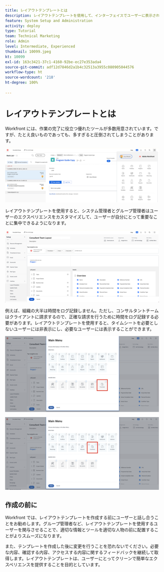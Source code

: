 ```yaml
---
title: レイアウトテンプレートとは
description: レイアウトテンプレートを使用して、インターフェイスでユーザーに表示される内容をカスタマイズする方法について説明します。
feature: System Setup and Administration
activity: deploy
type: Tutorial
team: Technical Marketing
role: Admin
level: Intermediate, Experienced
thumbnail: 10099.jpeg
kt: 10099
exl-id: 163c3421-37c1-4160-92be-ec27e353ada4
source-git-commit: adf12d7846d2a1b4c32513a3955c080905044576
workflow-type: ht
source-wordcount: '218'
ht-degree: 100%

---
```


# レイアウトテンプレートとは

Workfront には、作業の完了に役立つ優れたツールが多数用意されています。ですが、たとえ良いものであっても、多すぎると圧倒されてしまうことがあります。

![ホームおよびメインメニュー](assets/what-are-layout-templates-01.png)

レイアウトテンプレートを使用すると、システム管理者とグループ管理者はユーザーのエクスペリエンスをカスタマイズして、ユーザーが自分にとって重要なことに集中できるようになります。

![ホームおよびメインメニュー](assets/what-are-layout-templates-02.png)

例えば、組織の大半は時間をログ記録しません。ただし、コンサルタントチームはクライアントに請求するので、正確な請求を行うために時間をログ記録する必要があります。レイアウトテンプレートを使用すると、タイムシートを必要としないユーザーには非表示にし、必要なユーザーには表示することができます。

![ホームおよびメインメニュー](assets/what-are-layout-templates-03.png)

![ホームおよびメインメニュー](assets/what-are-layout-templates-04.png)


## 作成の前に

Workfront では、レイアウトテンプレートを作成する前にユーザーと話し合うことをお勧めします。グループ管理者など、レイアウトテンプレートを使用するユーザーを関与させることで、適切な情報とツールを適切な人物の前に配置することがよりスムーズになります。

また、テンプレートを作成した後に変更を行うことを恐れないでください。必要な内容、確認する内容、アクセスする内容に関するフィードバックを継続して取得します。レイアウトテンプレートは、ユーザーにとってクリーンで簡単なエクスペリエンスを提供することを目的としています。
